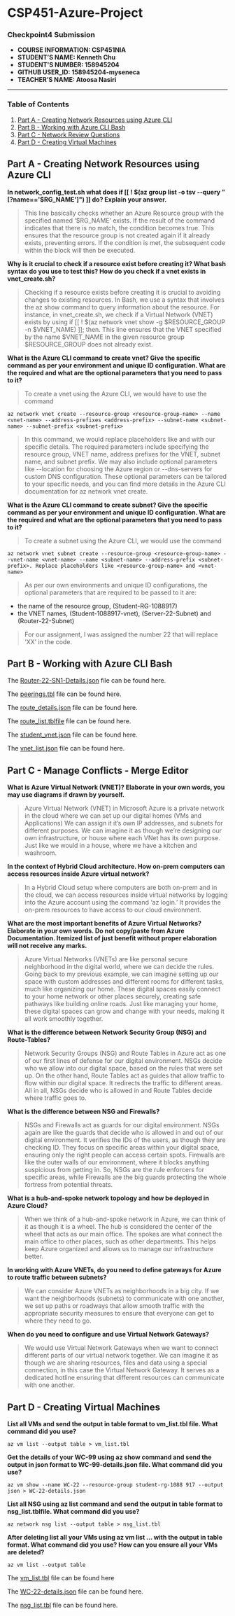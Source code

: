 # CSP451-Azure-Project

### Checkpoint4 Submission

- **COURSE INFORMATION: CSP451NIA**
- **STUDENT’S NAME: Kenneth Chu**
- **STUDENT'S NUMBER: 158945204**
- **GITHUB USER_ID: 158945204-myseneca**
- **TEACHER’S NAME: Atoosa Nasiri**

---

### Table of Contents
1. [Part A - Creating Network Resources using Azure CLI](#part-a---creating-network-resources-using-azure-cli)
2. [Part B - Working with Azure CLI Bash](#part-b---working-with-azure-cli-bash)
3. [Part C - Network Review Questions](#part-c---network-review-questions)
4. [Part D - Creating Virtual Machines](#part-d---creating-virtual-machines)


## Part A - Creating Network Resources using Azure CLI

**In network_config_test.sh what does if [[ ! $(az group list -o tsv --query "[?name=='$RG_NAME']") ]] do? Explain your answer.**

>This line basically checks whether an Azure Resource group with the specified named ‘$RG_NAME’ exists. If the result of the command indicates that there is no match, the condition becomes true. This ensures that the resource group is not created again if it already exists, preventing errors. If the condition is met, the subsequent code within the block will then be executed.

**Why is it crucial to check if a resource exist before creating it? What bash syntax do you use to test this? How do you check if a vnet exists in vnet_create.sh?**

>Checking if a resource exists before creating it is crucial to avoiding changes to existing resources. In Bash, we use a syntax that involves the az <resource-type> show command to query information about the resource. For instance, in vnet_create.sh, we check if a Virtual Network (VNET) exists by using if [[ ! $(az network vnet show -g $RESOURCE_GROUP -n $VNET_NAME) ]]; then. This line ensures that the VNET specified by the name $VNET_NAME in the given resource group $RESOURCE_GROUP does not already exist.

**What is the Azure CLI command to create vnet? Give the specific command as per your environment and unique ID configuration. What are the required and what are the optional parameters that you need to pass to it?**

>To create a vnet using the Azure CLI, we would have to use the command

```
az network vnet create --resource-group <resource-group-name> --name <vnet-name> --address-prefixes <address-prefix> --subnet-name <subnet-name> --subnet-prefix <subnet-prefix>
```

>In this command, we would replace placeholders like <resource-group-name> and <vnet-name> with our specific details. The required parameters include specifying the resource group, VNET name, address prefixes for the VNET, subnet name, and subnet prefix. We may also include optional parameters like --location for choosing the Azure region or --dns-servers for custom DNS configuration. These optional parameters can be tailored to your specific needs, and you can find more details in the Azure CLI documentation for az network vnet create.

**What is the Azure CLI command to create subnet? Give the specific command as per your environment and unique ID configuration. What are the required and what are the optional parameters that you need to pass to it?**

>To create a subnet using the Azure CLI, we would use the command
```
az network vnet subnet create --resource-group <resource-group-name> --vnet-name <vnet-name> --name <subnet-name> --address-prefix <subnet-prefix>. Replace placeholders like <resource-group-name> and <vnet-name>
```

>As per our own environments and unique ID configurations, the optional parameters that are required to be passed to it are:
- the name of the resource group, (Student-RG-1088917)
- the VNET names, (Student-1088917-vnet), (Server-22-Subnet) and (Router-22-Subnet)

>For our assignment, I was assigned the number 22 that will replace ‘XX’ in the code.

## Part B - Working with Azure CLI Bash

The [Router-22-SN1-Details.json](https://github.com/158945204-myseneca/CSP451-Azure-Project/blob/e6e4c2e328aff6f6cec8c8b4be268f1df8c9431f/Checkpoint4/json/Router-22-SN1-Details.json) file can be found here.

The [peerings.tbl](https://github.com/158945204-myseneca/CSP451-Azure-Project/blob/e6e4c2e328aff6f6cec8c8b4be268f1df8c9431f/Checkpoint4/json/peerings.tbl) file can be found here.

The [route_details.json](https://github.com/158945204-myseneca/CSP451-Azure-Project/blob/e6e4c2e328aff6f6cec8c8b4be268f1df8c9431f/Checkpoint4/json/route_details.json) file can be found here.

The [route_list.tblfile](https://github.com/158945204-myseneca/CSP451-Azure-Project/blob/e6e4c2e328aff6f6cec8c8b4be268f1df8c9431f/Checkpoint4/json/route_list.tblfile) file can be found here.

The [student_vnet.json](https://github.com/158945204-myseneca/CSP451-Azure-Project/blob/e6e4c2e328aff6f6cec8c8b4be268f1df8c9431f/Checkpoint4/json/student_vnet.json) file can be found here.

The [vnet_list.json](https://github.com/158945204-myseneca/CSP451-Azure-Project/blob/e6e4c2e328aff6f6cec8c8b4be268f1df8c9431f/Checkpoint4/json/vnet_list.json) file can be found here.

## Part C - Manage Conflicts - Merge Editor

**What is Azure Virtual Network (VNET)? Elaborate in your own words, you may use diagrams if drawn by yourself.**

>Azure Virtual Network (VNET) in Microsoft Azure is a private network in the cloud where we can set up our digital homes (VMs and Applications) We can assign it it’s own IP addresses, and subnets for different purposes. We can imagine it as though we’re designing our own infrastructure, or house where each VNet has its own purpose. Just like we would in a house, where we have a kitchen and washroom.

**In the context of Hybrid Cloud architecture. How on-prem computers can access resources inside Azure virtual network?**

>In a Hybrid Cloud setup where computers are both on-prem and in the cloud, we can access resources inside virtual networks by logging into the Azure account using the command ‘az login.’ It provides the on-prem resources to have access to our cloud environment.

**What are the most important benefits of Azure Virtual Networks? Elaborate in your own words. Do not copy/paste from Azure Documentation. Itemized list of just benefit without proper elaboration will not receive any marks.**

>Azure Virtual Networks (VNETs) are like personal secure neighborhood in the digital world, where we can decide the rules. Going back to my previous example, we can imagine setting up our space with custom addresses and different rooms for different tasks, much like organizing our home. These digital spaces easily connect to your home network or other places securely, creating safe pathways like building online roads. Just like managing your home, these digital spaces can grow and change with your needs, making it all work smoothly together.

**What is the difference between Network Security Group (NSG) and Route-Tables?**

>Network Security Groups (NSG) and Route Tables in Azure act as one of our first lines of defense for our digital environment. NSGs decide who we allow into our digital space, based on the rules that were set up. On the other hand, Route Tables act as guides that allow traffic to flow within our digital space. It redirects the traffic to different areas. All in all, NSGs decide who is allowed in and Route Tables decide where traffic goes to.

**What is the difference between NSG and Firewalls?**

>NSGs and Firewalls act as guards for our digital environment. NSGs again are like the guards that decide who is allowed in and out of our digital environment. It verifies the IDs of the users, as though they are checking ID. They focus on specific areas within your digital space, ensuring only the right people can access certain spots. Firewalls are like the outer walls of our environment, where it blocks anything suspicious from getting in. So, NSGs are the rule enforcers for specific areas, while Firewalls are the big guards protecting the whole fortress from potential threats.

**What is a hub-and-spoke network topology and how be deployed in Azure Cloud?**

>When we think of a hub-and-spoke network in Azure, we can think of it as though it is a wheel. The hub is considered the center of the wheel that acts as our main office. The spokes are what connect the main office to other places, such as other departments. This helps keep Azure organized and allows us to manage our infrastructure better.

**In working with Azure VNETs, do you need to define gateways for Azure to route traffic between subnets?**

>We can consider Azure VNETs as neighborhoods in a big city. If we want the neighborhoods (subnets) to communicate with one another, we set up paths or roadways that allow smooth traffic with the appropriate security measures to ensure that everyone can get to where they need to go.

**When do you need to configure and use Virtual Network Gateways?**

>We would use Virtual Network Gateways when we want to connect different parts of our virtual network together. We can imagine it as though we are sharing resources, files and data using a special connection, in this case the Virtual Network Gateway. It serves as a dedicated hotline ensuring that different resources can communicate with one another.

## Part D - Creating Virtual Machines

**List all VMs and send the output in table format to vm_list.tbl file. What command did you use?**

```
az vm list --output table > vm_list.tbl
```

**Get the details of your WC-99 using az show command and send the output in json format to WC-99-details.json file. What command did you use?**

```
az vm show --name WC-22 --resource-group student-rg-1088 917 --output json > WC-22-details.json
```

**List all NSG using az list command and send the output in table format to nsg_list.tblfile. What command did you use?**

```
az network nsg list --output table > nsg_list.tbl
```

**After deleting list all your VMs using az  vm list ... with the output in table format. What command did you use? How can you ensure all your VMs are deleted?**
```
az vm list --output table
```
The [vm_list.tbl](https://github.com/158945204-myseneca/CSP451-Azure-Project/blob/e6e4c2e328aff6f6cec8c8b4be268f1df8c9431f/Checkpoint4/json/vm_list.tbl) file can be found here

The [WC-22-details.json](https://github.com/158945204-myseneca/CSP451-Azure-Project/blob/e6e4c2e328aff6f6cec8c8b4be268f1df8c9431f/Checkpoint4/json/WC-22-details.json) file can be found here.

The [nsg_list.tbl](https://github.com/158945204-myseneca/CSP451-Azure-Project/blob/e6e4c2e328aff6f6cec8c8b4be268f1df8c9431f/Checkpoint4/json/nsg_list.tbl) file can be found here.